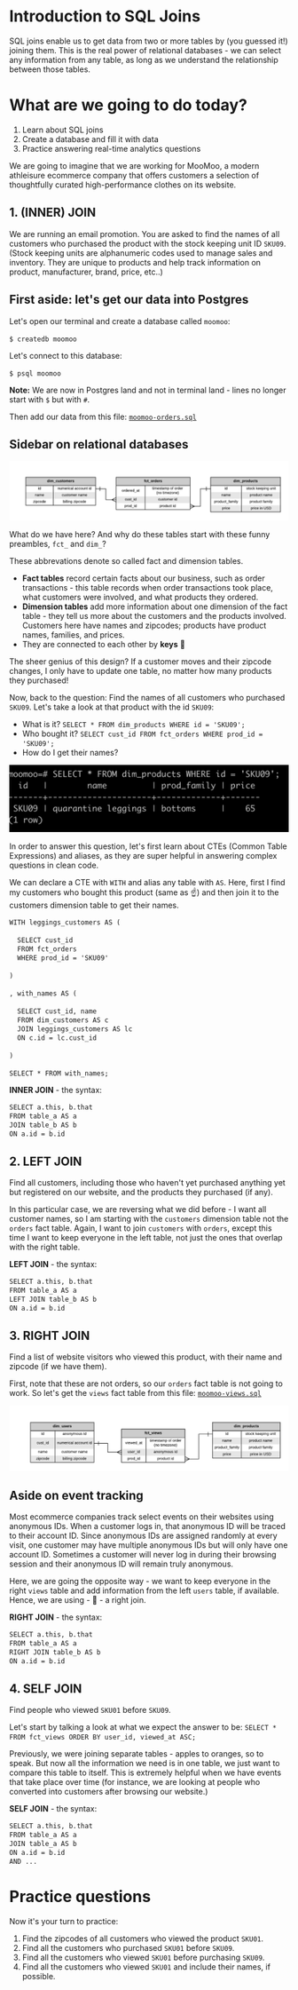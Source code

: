 # Introduction to SQL Joins

SQL joins enable us to get data from two or more tables by (you guessed it!) joining them. This is the real power of relational databases - we can select any information from any table, as long as we understand the relationship between those tables.

# What are we going to do today?

1. Learn about SQL joins
2. Create a database and fill it with data
3. Practice answering real-time analytics questions

We are going to imagine that we are working for MooMoo, a modern athleisure ecommerce company that offers customers a selection of thoughtfully curated high-performance clothes on its website.

## 1. (INNER) JOIN

We are running an email promotion. You are asked to find the names of all customers who purchased the product with the stock keeping unit ID `SKU09`. (Stock keeping units are alphanumeric codes used to manage sales and inventory. They are unique to products and help track information on product, manufacturer, brand, price, etc..)

## First aside: let's get our data into Postgres

Let's open our terminal and create a database called `moomoo`:

`$ createdb moomoo`

Let's connect to this database:

`$ psql moomoo`

**Note:** We are now in Postgres land and not in terminal land - lines no longer start with `$` but with `#`.

Then add our data from this file: [`moomoo-orders.sql`](https://github.com/fabryandrea/sql-joins/blob/master/moomoo-orders.sql)

## Sidebar on relational databases

![orders ERD](/images/fct_orders.png)

What do we have here? And why do these tables start with these funny preambles, `fct_` and `dim_`?

These abbrevations denote so called fact and dimension tables.
* **Fact tables** record certain facts about our business, such as order transactions - this table records when order transactions took place, what customers were involved, and what products they ordered.
* **Dimension tables** add more information about one dimension of the fact table - they tell us more about the customers and the products involved. Customers here have names and zipcodes; products have product names, families, and prices.
* They are connected to each other by **keys** :key:

The sheer genius of this design? If a customer moves and their zipcode changes, I only have to update one table, no matter how many products they purchased!

Now, back to the question: Find the names of all customers who purchased `SKU09`. Let's take a look at that product with the id `SKU09`:
* What is it? `SELECT * FROM dim_products WHERE id = 'SKU09';`
* Who bought it? `SELECT cust_id FROM fct_orders WHERE prod_id = 'SKU09';`
* How do I get their names?

![leggings](/images/leggings.png)

In order to answer this question, let's first learn about CTEs (Common Table Expressions) and aliases, as they are super helpful in answering complex questions in clean code.

We can declare a CTE with `WITH` and alias any table with `AS`. Here, first I find my customers who bought this product (same as :point_up:) and then join it to the customers dimension table to get their names.

```
WITH leggings_customers AS (

  SELECT cust_id
  FROM fct_orders
  WHERE prod_id = 'SKU09'

)

, with_names AS (

  SELECT cust_id, name
  FROM dim_customers AS c
  JOIN leggings_customers AS lc
  ON c.id = lc.cust_id

)

SELECT * FROM with_names;
```

**INNER JOIN** - the syntax:
```
SELECT a.this, b.that
FROM table_a AS a
JOIN table_b AS b
ON a.id = b.id
```



## 2. LEFT JOIN

Find all customers, including those who haven't yet purchased anything yet but registered on our website, and the products they purchased (if any).

In this particular case, we are reversing what we did before - I want all customer names, so I am starting with the `customers` dimension table not the `orders` fact table. Again, I want to join `customers` with `orders`, except this time I want to keep everyone in the left table, not just the ones that overlap with the right table.

**LEFT JOIN** - the syntax:
```
SELECT a.this, b.that
FROM table_a AS a
LEFT JOIN table_b AS b
ON a.id = b.id
```



## 3. RIGHT JOIN

Find a list of website visitors who viewed this product, with their name and zipcode (if we have them).

First, note that these are not orders, so our `orders` fact table is not going to work. So let's get the `views` fact table from this file: [`moomoo-views.sql`](https://github.com/fabryandrea/sql-joins/blob/master/moomoo-views.sql)

![views ERD](/images/fct_views.png)

## Aside on event tracking

Most ecommerce companies track select events on their websites using anonymous IDs. When a customer logs in, that anonymous ID will be traced to their account ID. Since anonymous IDs are assigned randomly at every visit, one customer may have multiple anonymous IDs but will only have one account ID. Sometimes a customer will never log in during their browsing session and their anonymous ID will remain truly anonymous.

Here, we are going the opposite way - we want to keep everyone in the right `views` table and add information from the left `users` table, if available. Hence, we are using - :tada: - a right join.


**RIGHT JOIN** - the syntax:
```
SELECT a.this, b.that
FROM table_a AS a
RIGHT JOIN table_b AS b
ON a.id = b.id
```



## 4. SELF JOIN

Find people who viewed `SKU01` before `SKU09`.

Let's start by talking a look at what we expect the answer to be: `SELECT * FROM fct_views ORDER BY user_id, viewed_at ASC;`

Previously, we were joining separate tables - apples to oranges, so to speak. But now all the information we need is in one table, we just want to compare this table to itself. This is extremely helpful when we have events that take place over time (for instance, we are looking at people who converted into customers after browsing our website.)

**SELF JOIN** - the syntax:
```
SELECT a.this, b.that
FROM table_a AS a
JOIN table_a AS b
ON a.id = b.id
AND ...
```



# Practice questions

Now it's your turn to practice:
1. Find the zipcodes of all customers who viewed the product `SKU01`.
2. Find all the customers who purchased `SKU01` before `SKU09`.
3. Find all the customers who viewed `SKU01` before purchasing `SKU09`.
4. Find all the customers who viewed `SKU01` and include their names, if possible.
